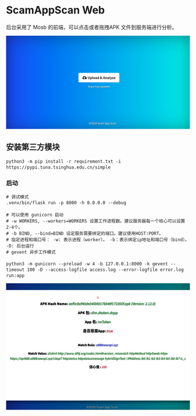 # ScamAppScan Web

后台采用了 Mosb 的前端，可以点击或者拖拽APK 文件到服务端进行分析。

![Example](../docs/web_example_1.jpg)

## 安装第三方模块
```shell
python3 -m pip install -r requirement.txt -i https://pypi.tuna.tsinghua.edu.cn/simple

```

### 启动
```shell
# 调试模式
.venv/bin/flask run -p 8000 -h 0.0.0.0 --debug

# 可以使用 gunicorn 启动
# -w WORKERS, --workers=WORKERS 设置工作进程数。建议服务器每一个核心可以设置2-4个。
# -b BIND, --bind=BIND 设定服务需要绑定的端口。建议使用HOST:PORT。
# 指定进程和端口号： -w: 表示进程（worker）。 -b：表示绑定ip地址和端口号（bind）。 -D: 后台运行
# gevent 异步工作模式

python3 -m gunicorn --preload -w 4 -b 127.0.0.1:8000 -k gevent --timeout 100 -D --access-logfile access.log --error-logfile error.log run:app
```

![Example](../docs/web_example_2.jpg)